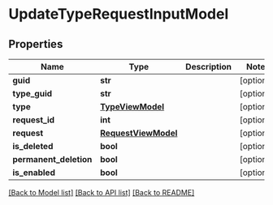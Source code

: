 # UpdateTypeRequestInputModel

## Properties
Name | Type | Description | Notes
------------ | ------------- | ------------- | -------------
**guid** | **str** |  | [optional] 
**type_guid** | **str** |  | [optional] 
**type** | [**TypeViewModel**](TypeViewModel.md) |  | [optional] 
**request_id** | **int** |  | [optional] 
**request** | [**RequestViewModel**](RequestViewModel.md) |  | [optional] 
**is_deleted** | **bool** |  | [optional] 
**permanent_deletion** | **bool** |  | [optional] 
**is_enabled** | **bool** |  | [optional] 

[[Back to Model list]](../README.md#documentation-for-models) [[Back to API list]](../README.md#documentation-for-api-endpoints) [[Back to README]](../README.md)


